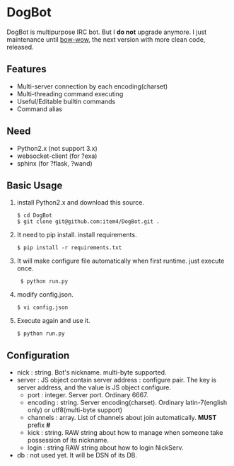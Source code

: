DogBot
======
DogBot is multipurpose IRC bot.
But I __do not__ upgrade anymore.
I just maintenance until [bow-wow](https://github.com/item4/bow-wow), the next version with more clean code, released.

## Features
* Multi-server connection by each encoding(charset)
* Multi-threading command executing
* Useful/Editable builtin commands
* Command alias

## Need
* Python2.x (not support 3.x)
* websocket-client (for ?exa)
* sphinx (for ?flask, ?wand)

## Basic Usage
1. install Python2.x and download this source.

    ```
    $ cd DogBot
    $ git clone git@github.com:item4/DogBot.git .
    ```
2. It need to pip install. install requirements.

    ```
    $ pip install -r requirements.txt
    ```
3. It will make configure file automatically when first runtime. just execute once.

    ```
     $ python run.py
    ```
4.  modify config.json.

    ```
    $ vi config.json
    ```
5. Execute again and use it.

    ```
    $ python run.py
    ```

## Configuration
* nick : string. Bot's nickname. multi-byte supported.
* server : JS object contain server address : configure pair. The key is server address, and the value is JS object configure.
  * port : integer. Server port. Ordinary 6667.
  * encoding : string. Server encoding(charset). Ordinary latin-7(english only) or utf8(multi-byte support)
  * channels : array. List of channels about join automatically. **MUST** prefix **#**
  * kick : string. RAW string about how to manage when someone take possession of its nickname.
  * login : string RAW string about how to login NickServ.
* db : not used yet. It will be DSN of its DB.
